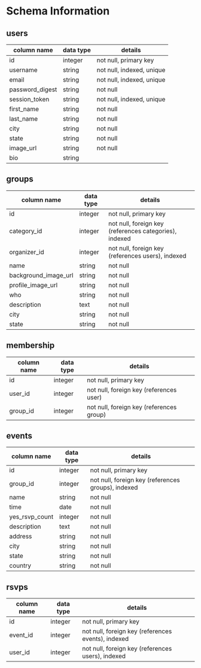 # Schema Information

## users
column name     | data type | details
----------------|-----------|-----------------------
id              | integer   | not null, primary key
username        | string    | not null, indexed, unique
email           | string    | not null, indexed, unique
password_digest | string    | not null
session_token   | string    | not null, indexed, unique
first_name      | string    | not null
last_name       | string    | not null
city            | string    | not null
state           | string    | not null
image_url       | string    | not null
bio             | string    |


## groups
column name         | data type | details
--------------------|-----------|-----------------------
id                  | integer   | not null, primary key
category_id         | integer   | not null, foreign key (references categories), indexed
organizer_id        | integer   | not null, foreign key (references users), indexed
name                | string    | not null
background_image_url| string    | not null
profile_image_url   | string    | not null
who                 | string    | not null
description         | text      | not null
city                | string    | not null
state               | string    | not null

## membership
column name | data type | details
------------|-----------|-----------------------
id          | integer   | not null, primary key
user_id     | integer   | not null, foreign key (references user)
group_id    | integer   | not null, foreign key (references group)

## events
column name    | data type | details
---------------|-----------|-----------------------
id             | integer   | not null, primary key
group_id       | integer   | not null, foreign key (references groups), indexed
name           | string    | not null
time           | date      | not null
yes_rsvp_count | integer   | not null
description    | text      | not null
address        | string    | not null
city           | string    | not null
state          | string    | not null
country        | string    | not null

## rsvps
column name | data type | details
------------|-----------|-----------------------
id          | integer   | not null, primary key
event_id    | integer   | not null, foreign key (references events), indexed
user_id     | integer   | not null, foreign key (references users), indexed
